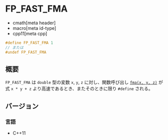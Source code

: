 # FP_FAST_FMA
* cmath[meta header]
* macro[meta id-type]
* cpp11[meta cpp]

```cpp
#define FP_FAST_FMA 1
// または
#undef FP_FAST_FMA
```

## 概要
`FP_FAST_FMA` は `double` 型の変数 `x`, `y`, `z` に対し、関数呼び出し [`fma(x, y, z)`](fma.md) が式 `x * y + z` より高速であるとき、またそのときに限り `#define` される。


## バージョン
### 言語
- C++11
